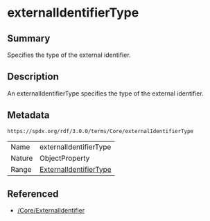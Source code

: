 <!-- Automatically generated by spec-parser v2.3.0 on 2024-07-16T15:00:52.540788+00:00 -->
<!-- SPDX-License-Identifier: Community-Spec-1.0 -->

# externalIdentifierType

## Summary

Specifies the type of the external identifier.


## Description

An externalIdentifierType specifies the type of the external identifier.


## Metadata

`https://spdx.org/rdf/3.0.0/terms/Core/externalIdentifierType`


| | |
|---|---|
| Name | externalIdentifierType |
| Nature | ObjectProperty |
| Range | [ExternalIdentifierType](../Vocabularies/ExternalIdentifierType.md) |




## Referenced

- [/Core/ExternalIdentifier](../../Core/Classes/ExternalIdentifier.md)

